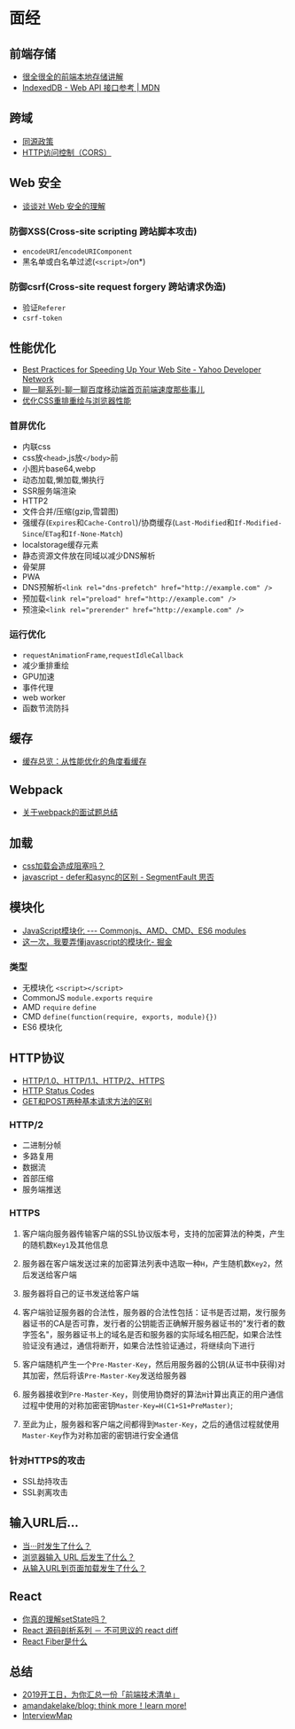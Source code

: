 # 面经

## 前端存储

- [很全很全的前端本地存储讲解](https://juejin.im/entry/5a41b7f4f265da43152427b6)
- [IndexedDB - Web API 接口参考 | MDN](https://developer.mozilla.org/zh-CN/docs/Web/API/IndexedDB_API)

## 跨域

- [同源政策](http://javascript.ruanyifeng.com/bom/same-origin.html)
- [HTTP访问控制（CORS）](https://developer.mozilla.org/zh-CN/docs/Web/HTTP/Access_control_CORS)

## Web 安全

- [谈谈对 Web 安全的理解](https://zhuanlan.zhihu.com/p/25486768)

### 防御XSS(Cross-site scripting 跨站脚本攻击)

- `encodeURI`/`encodeURIComponent`
- 黑名单或白名单过滤(`<script>`/on*)

### 防御csrf(Cross-site request forgery 跨站请求伪造)

- 验证`Referer`
- `csrf-token`

## 性能优化

- [Best Practices for Speeding Up Your Web Site - Yahoo Developer Network](https://developer.yahoo.com/performance/rules.html?guccounter=1)
- [聊一聊系列-聊一聊百度移动端首页前端速度那些事儿](https://segmentfault.com/a/1190000005882953)
- [优化CSS重排重绘与浏览器性能](http://caibaojian.com/css-reflow-repaint.html)

### 首屏优化

- 内联css
- css放`<head>`,js放`</body>`前
- 小图片base64,webp
- 动态加载,懒加载,懒执行
- SSR服务端渲染
- HTTP2
- 文件合并/压缩(gzip,雪碧图)
- 强缓存(`Expires`和`Cache-Control`)/协商缓存(`Last-Modified`和`If-Modified-Since`/`ETag`和`If-None-Match`)
- localstorage缓存元素
- 静态资源文件放在同域以减少DNS解析
- 骨架屏
- PWA
- DNS预解析`<link rel="dns-prefetch" href="http://example.com" />`
- 预加载`<link rel="preload" href="http://example.com" />`
- 预渲染`<link rel="prerender" href="http://example.com" />`

### 运行优化

- `requestAnimationFrame`,`requestIdleCallback`
- 减少重排重绘
- GPU加速
- 事件代理
- web worker
- 函数节流防抖

## 缓存

- [缓存总览：从性能优化的角度看缓存](https://github.com/amandakelake/blog/issues/43)

## Webpack

- [关于webpack的面试题总结](https://zhuanlan.zhihu.com/p/44438844)

## 加载

- [css加载会造成阻塞吗？](https://zhuanlan.zhihu.com/p/43282197)
- [javascript - defer和async的区别 - SegmentFault 思否](https://segmentfault.com/q/1010000000640869)

## 模块化

- [JavaScript模块化 --- Commonjs、AMD、CMD、ES6 modules](https://www.imooc.com/article/20057)
- [这一次，我要弄懂javascript的模块化- 掘金](https://juejin.im/post/5b4420e7f265da0f4b7a7b27)  

### 类型

- 无模块化 `<script></script>`
- CommonJS `module.exports` `require`
- AMD `require` `define`
- CMD `define(function(require, exports, module){})`
- ES6 模块化

## HTTP协议

- [HTTP/1.0、HTTP/1.1、HTTP/2、HTTPS](https://zhuanlan.zhihu.com/p/43787334)
- [HTTP Status Codes](https://httpstatuses.com/)
- [GET和POST两种基本请求方法的区别](https://www.cnblogs.com/logsharing/p/8448446.html)

### HTTP/2

- 二进制分帧
- 多路复用
- 数据流
- 首部压缩
- 服务端推送

### HTTPS

1. 客户端向服务器传输客户端的SSL协议版本号，支持的加密算法的种类，产生的随机数`Key1`及其他信息

2. 服务器在客户端发送过来的加密算法列表中选取一种`H`，产生随机数`Key2`，然后发送给客户端

3. 服务器将自己的证书发送给客户端

4. 客户端验证服务器的合法性，服务器的合法性包括：证书是否过期，发行服务器证书的CA是否可靠，发行者的公钥能否正确解开服务器证书的"发行者的数字签名"，服务器证书上的域名是否和服务器的实际域名相匹配，如果合法性验证没有通过，通信将断开，如果合法性验证通过，将继续向下进行

5. 客户端随机产生一个`Pre-Master-Key`，然后用服务器的公钥(从证书中获得)对其加密，然后将该`Pre-Master-Key`发送给服务器

6. 服务器接收到`Pre-Master-Key`，则使用协商好的算法`H`计算出真正的用户通信过程中使用的对称加密密钥`Master-Key=H(C1+S1+PreMaster)`;

7. 至此为止，服务器和客户端之间都得到`Master-Key`，之后的通信过程就使用`Master-Key`作为对称加密的密钥进行安全通信

### 针对HTTPS的攻击

- SSL劫持攻击
- SSL剥离攻击

## 输入URL后...

- [当···时发生了什么？](https://github.com/skyline75489/what-happens-when-zh_CN)
- [浏览器输入 URL 后发生了什么？](https://zhuanlan.zhihu.com/p/43369093)
- [从输入URL到页面加载发生了什么？](https://segmentfault.com/a/1190000006879700)

## React

- [你真的理解setState吗？](https://zhuanlan.zhihu.com/p/39512941)
- [React 源码剖析系列 － 不可思议的 react diff](https://zhuanlan.zhihu.com/p/20346379)
- [React Fiber是什么](https://zhuanlan.zhihu.com/p/26027085)

## 总结

- [2019开工日，为你汇总一份「前端技术清单」](https://zhuanlan.zhihu.com/p/56452226)
- [amandakelake/blog: think more！learn more!](https://github.com/amandakelake/blog)
- [InterviewMap](https://yuchengkai.cn/docs/frontend/)